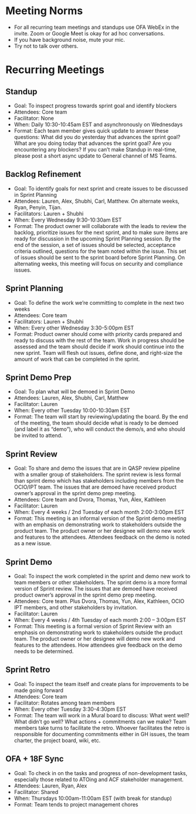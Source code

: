 # Meeting Norms 

- For all recurring team meetings and standups use OFA WebEx in the invite. Zoom or Google Meet is okay for ad hoc conversations. 
- If you have background noise, mute your mic. 
- Try not to talk over others.  


# Recurring Meetings 

## Standup 
- Goal: To inspect progress towards sprint goal and identify blockers
- Attendees: Core team 
- Facilitator: None 
- When: Daily 10:30-10:45am EST and asynchronously on Wednesdays
- Format: Each team member gives quick update to answer these questions: What did you do yesterday that advances the sprint goal? What are you doing today that advances the sprint goal? Are you encountering any blockers? If you can’t make Standup in real-time, please post a short async update to General channel of MS Teams.  

## Backlog Refinement 
- Goal: To identify goals for next sprint and create issues to be discussed in Sprint Planning 
- Attendees: Lauren, Alex, Shubhi, Carl, Matthew. On alternate weeks, Ryan, Penyin, Tijan.
- Facilitators: Lauren + Shubhi
- When: Every Wednesday 9:30-10:30am EST 
- Format: The product owner will collaborate with the leads to review the backlog, prioritize issues for the next sprint, and to make sure items are ready for discussion in the upcoming Sprint Planning session. By the end of the session, a set of issues should be selected, acceptance criteria outlined, questions for the team noted within the issue. This set of issues should be sent to the sprint board before Sprint Planning. On alternating weeks, this meeting will focus on security and compliance issues.  
 
## Sprint Planning 
- Goal: To define the work we’re committing to complete in the next two weeks 
- Attendees: Core team 
- Facilitators: Lauren + Shubhi
- When: Every other Wednesday 3:30-5:00pm EST 
- Format: Product owner should come with priority cards prepared and ready to discuss with the rest of the team. Work in progress should be assessed and the team should decide if work should continue into the new sprint. Team will flesh out issues, define done, and right-size the amount of work that can be completed in the sprint.  

## Sprint Demo Prep  
- Goal: To plan what will be demoed in Sprint Demo 
- Attendees: Lauren, Alex, Shubhi, Carl, Matthew 
- Facilitator: Lauren 
- When:  Every other Tuesday 10:00-10:30am EST 
- Format: The team will start by reviewing/updating the board. By the end of the meeting, the team should decide what is ready to be demoed (and label it as “demo”), who will conduct the demo/s, and who should be invited to attend.  

## Sprint Review 
- Goal: To share and demo the issues that are in QASP review pipeline with a smaller group of stakeholders. The sprint review is less formal than sprint demo which has stakeholders including members from the OCIO/IPT team. The issues that are demoed have received product owner’s approval in the sprint demo prep meeting.  
- Attendees: Core team and Dvora, Thomas, Yun, Alex, Kathleen 
- Facilitator: Lauren 
- When: Every 4 weeks / 2nd Tuesday of each month 2:00-3:00pm EST 
- Format: This meeting is an informal version of the Sprint demo meeting with an emphasis on demonstrating work to stakeholders outside the product team. The product owner or her designee will demo new work and features to the attendees. Attendees feedback on the demo is noted as a new issue. 

## Sprint Demo 
- Goal: To inspect the work completed in the sprint and demo new work to team members or other stakeholders. The sprint demo is a more formal version of Sprint review. The issues that are demoed have received product owner’s approval in the sprint demo prep meeting.  
- Attendees: Core team. Plus Dvora, Thomas, Yun, Alex, Kathleen, OCIO IPT members, and other stakeholders by invitation.  
- Facilitator: Lauren 
- When: Every 4 weeks / 4th Tuesday of each month 2:00 – 3:00pm EST 
- Format: This meeting is a formal version of Sprint Review with an emphasis on demonstrating work to stakeholders outside the product team. The product owner or her designee will demo new work and features to the attendees. How attendees give feedback on the demo needs to be determined. 
 
## Sprint Retro 
- Goal: To inspect the team itself and create plans for improvements to be made going forward 
- Attendees: Core team  
- Facilitator: Rotates among team members 
- When: Every other Tuesday 3:30-4:30pm EST 
- Format: The team will work in a Mural board to discuss: What went well? What didn’t go well? What actions + commitments can we make? Team members take turns to facilitate the retro. Whoever facilitates the retro is responsible for documenting commitments either in GH issues, the team charter, the project board, wiki, etc.  
## OFA + 18F Sync
- Goal: To check in on the tasks and progress of non-development tasks, especially those related to ATOing and ACF stakeholder management. 
- Attendees: Lauren, Ryan, Alex  
- Facilitator: Shared
- When: Thursdays 10:00am-11:00am EST (with break for standup) 
- Format: Team tends to project management chores  
